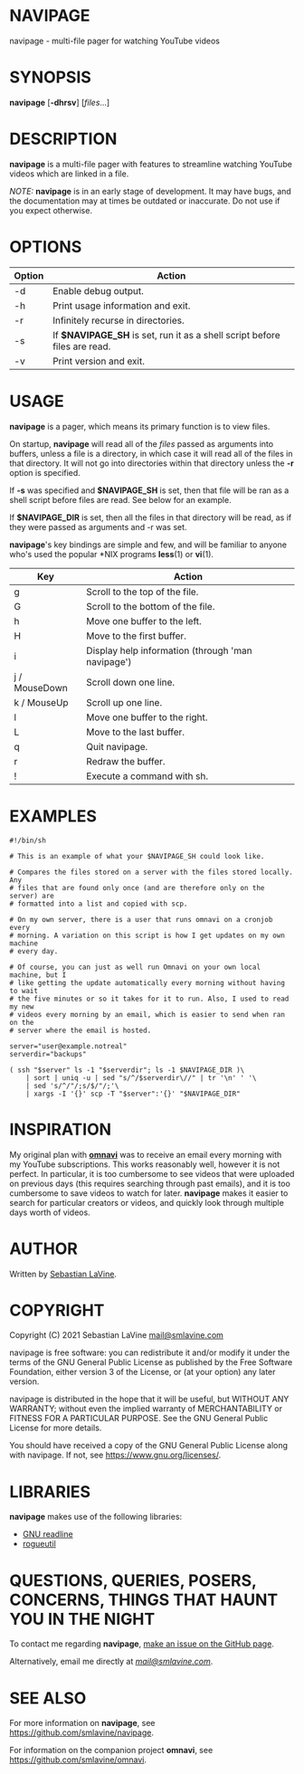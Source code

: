 # NAVIPAGE

navipage - multi-file pager for watching YouTube videos

# SYNOPSIS

**navipage** \[**-dhrsv**\] \[_files_...\]

# DESCRIPTION

**navipage** is a multi-file pager with features to streamline watching YouTube videos which are linked in a file.

_NOTE:_ **navipage** is in an early stage of development. It may have bugs, and
the documentation may at times be outdated or inaccurate. Do not use if you
expect otherwise.

# OPTIONS

Option | Action
-------|-------
-d     | Enable debug output.
-h     | Print usage information and exit.
-r     | Infinitely recurse in directories.
-s     | If **$NAVIPAGE_SH** is set, run it as a shell script before files are read.
-v     | Print version and exit.

# USAGE

**navipage** is a pager, which means its primary function is to view files.

On startup, **navipage** will read all of the _files_ passed as arguments into
buffers, unless a file is a directory, in which case it will read all of the
files in that directory. It will not go into directories within that
directory unless the **-r** option is specified.

If **-s** was specified and **$NAVIPAGE_SH** is set, then that file will be ran
as a shell script before files are read. See below for an example.

If **$NAVIPAGE_DIR** is set, then all the files in that directory will be read, as if they were passed as arguments and -r was set.

**navipage**'s key bindings are simple and few, and will be familiar to
anyone who's used the popular \*NIX programs **less**(1) or **vi**(1).

Key           | Action
--------------|-------
g             | Scroll to the top of the file.
G             | Scroll to the bottom of the file.
h             | Move one buffer to the left.
H             | Move to the first buffer.
i             | Display help information (through 'man navipage')
j / MouseDown | Scroll down one line.
k / MouseUp   | Scroll up one line.
l             | Move one buffer to the right.
L             | Move to the last buffer.
q             | Quit navipage.
r             | Redraw the buffer.
!             | Execute a command with sh.

# EXAMPLES
```
#!/bin/sh

# This is an example of what your $NAVIPAGE_SH could look like.

# Compares the files stored on a server with the files stored locally. Any
# files that are found only once (and are therefore only on the server) are
# formatted into a list and copied with scp.

# On my own server, there is a user that runs omnavi on a cronjob every
# morning. A variation on this script is how I get updates on my own machine
# every day.

# Of course, you can just as well run Omnavi on your own local machine, but I
# like getting the update automatically every morning without having to wait
# the five minutes or so it takes for it to run. Also, I used to read my new
# videos every morning by an email, which is easier to send when ran on the
# server where the email is hosted.

server="user@example.notreal"
serverdir="backups"

( ssh "$server" ls -1 "$serverdir"; ls -1 $NAVIPAGE_DIR )\
	| sort | uniq -u | sed "s/^/$serverdir\//" | tr '\n' ' '\
	| sed 's/^/"/;s/$/"/;'\
	| xargs -I '{}' scp -T "$server":'{}' "$NAVIPAGE_DIR"
```
# INSPIRATION

My original plan with [**omnavi**](https://github.com/smlavine/omnavi) was to
receive an email every morning with my YouTube subscriptions. This works
reasonably well, however it is not perfect.  In particular, it is too
cumbersome to see videos that were uploaded on previous days (this requires
searching through past emails), and it is too cumbersome to save videos to
watch for later. **navipage** makes it easier to search for particular creators
or videos, and quickly look through multiple days worth of videos.

# AUTHOR

Written by [Sebastian LaVine](https://smlavine.com).

# COPYRIGHT

Copyright (C) 2021 Sebastian LaVine <mail@smlavine.com>

navipage is free software: you can redistribute it and/or modify
it under the terms of the GNU General Public License as published by
the Free Software Foundation, either version 3 of the License, or
(at your option) any later version.

navipage is distributed in the hope that it will be useful,
but WITHOUT ANY WARRANTY; without even the implied warranty of
MERCHANTABILITY or FITNESS FOR A PARTICULAR PURPOSE. See the
GNU General Public License for more details.

You should have received a copy of the GNU General Public License
along with navipage. If not, see <https://www.gnu.org/licenses/>.

# LIBRARIES

**navipage** makes use of the following libraries:
- [GNU readline](https://tiswww.case.edu/php/chet/readline/rltop.html)
- [rogueutil](https://github.com/sakhmatd/rogueutil)

# QUESTIONS, QUERIES, POSERS, CONCERNS, THINGS THAT HAUNT YOU IN THE NIGHT

To contact me regarding **navipage**, [make an issue on the GitHub page](https://github.com/smlavine/navipage/issues).

Alternatively, email me directly at *mail@smlavine.com*.

# SEE ALSO

For more information on **navipage**, see
<https://github.com/smlavine/navipage>.

For information on the companion project **omnavi**, see
<https://github.com/smlavine/omnavi>.

